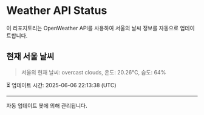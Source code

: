 
# Weather API Status

이 리포지토리는 OpenWeather API를 사용하여 서울의 날씨 정보를 자동으로 업데이트합니다.

## 현재 서울 날씨
> 서울의 현재 날씨: overcast clouds, 온도: 20.26°C, 습도: 64%

⏳ 업데이트 시간: 2025-06-06 22:13:38 (UTC)

---
자동 업데이트 봇에 의해 관리됩니다.
